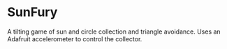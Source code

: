 # SunFury
A tilting game of sun and circle collection and triangle avoidance. Uses an Adafruit accelerometer to control the collector. 
